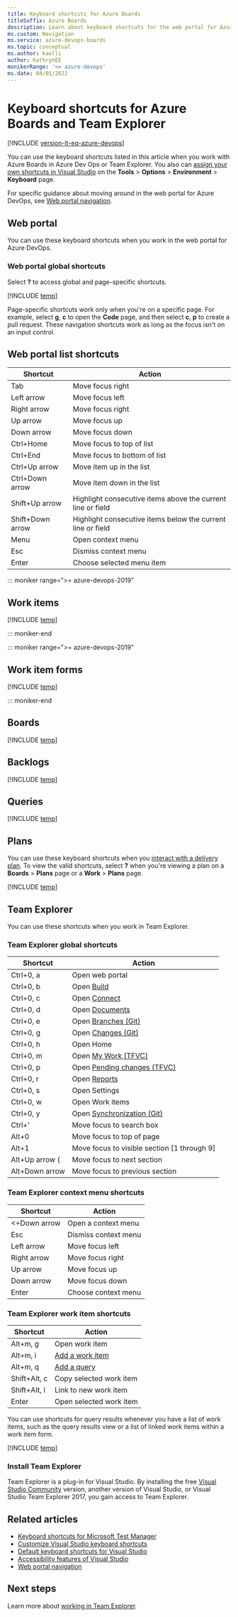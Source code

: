 ```yaml
---
title: Keyboard shortcuts for Azure Boards  
titleSuffix: Azure Boards
description: Learn about keyboard shortcuts for the web portal for Azure Boards and Team Explorer.
ms.custom: Navigation
ms.service: azure-devops-boards
ms.topic: conceptual
ms.author: kaelli
author: KathrynEE
monikerRange: '<= azure-devops'
ms.date: 04/01/2022
---
```


# Keyboard shortcuts for Azure Boards and Team Explorer

[!INCLUDE [version-lt-eq-azure-devops](../../includes/version-lt-eq-azure-devops.md)]

You can use the keyboard shortcuts listed in this article when you work with Azure Boards in Azure Dev Ops or Team Explorer. You also can [assign your own shortcuts in Visual Studio](/visualstudio/ide/identifying-and-customizing-keyboard-shortcuts-in-visual-studio) on the **Tools** > **Options** > **Environment** > **Keyboard** page.

For specific guidance about moving around in the web portal for Azure DevOps, see [Web portal navigation](../../project/navigation/index.md).

## Web portal

You can use these keyboard shortcuts when you work in the web portal for Azure DevOps.

### Web portal global shortcuts

Select **?** to access global and page-specific shortcuts.

[!INCLUDE [temp](../../includes/keyboard-shortcuts/global-shortcuts.md)]

Page-specific shortcuts work only when you're on a specific page. For example, select **g**, **c** to open the **Code** page, and then select **c**,  **p** to create a pull request. These navigation shortcuts work as long as the focus isn't on an input control.

## Web portal list shortcuts

|Shortcut|Action|
|---|---|
|Tab|Move focus right|
|Left arrow|Move focus left|
|Right arrow|Move focus right|
|Up arrow|Move focus up|
|Down arrow|Move focus down|
|Ctrl+Home|Move focus to top of list|
|Ctrl+End|Move focus to bottom of list|
|Ctrl+Up arrow|Move item up in the list|
|Ctrl+Down arrow|Move item down in the list|
|Shift+Up arrow|Highlight consecutive items above the current line or field|
|Shift+Down arrow|Highlight consecutive items below the current line or field|
|Menu|Open context menu|
|Esc|Dismiss context menu|
|Enter|Choose selected menu item|

::: moniker range=">= azure-devops-2019"

## Work items

[!INCLUDE [temp](../../includes/keyboard-shortcuts/work-items-page-shortcuts.md)]

::: moniker-end

::: moniker range=">= azure-devops-2019"

## Work item forms

[!INCLUDE [temp](../../includes/keyboard-shortcuts/wi-form-shortcuts.md)]

::: moniker-end

## Boards

[!INCLUDE [temp](../../includes/keyboard-shortcuts/work-board-shortcuts.md)]

## Backlogs

[!INCLUDE [temp](../../includes/keyboard-shortcuts/work-backlog-shortcuts.md)]

## Queries

[!INCLUDE [temp](../../includes/keyboard-shortcuts/queries-shortcuts.md)]

<a id="plan-shortcuts"></a>

## Plans

You can use these keyboard shortcuts when you [interact with a delivery plan](../../boards/plans/review-team-plans.md). To view the valid shortcuts, select **?** when you're viewing a plan on a **Boards** > **Plans** page or a **Work** > **Plans** page.

[!INCLUDE [temp](../../includes/keyboard-shortcuts/delivery-plan-shortcuts.md)]  

## Team Explorer

You can use these shortcuts when you work in Team Explorer.

### Team Explorer global shortcuts

|Shortcut|Action|
|---|---|
|Ctrl+0, a|Open web portal|
|Ctrl+0, b|Open [Build](../../pipelines/get-started/what-is-azure-pipelines.md)|
|Ctrl+0, c|Open [Connect](../../organizations/projects/connect-to-projects.md)|
|Ctrl+0, d|Open [Documents](/previous-versions/azure/devops/report/sharepoint-dashboards/share-information-using-the-project-portal)|
|Ctrl+0, e|Open [Branches (Git)](../../repos/git/gitquickstart.md)|
|Ctrl+0, g|Open [Changes (Git)](../../repos/git/gitquickstart.md)|
|Ctrl+0, h|Open Home|
|Ctrl+0, m|Open [My Work (TFVC)](../../repos/tfvc/share-your-code-in-tfvc-vs.md)|
|Ctrl+0, p|Open [Pending changes (TFVC)](../../repos/tfvc/suspend-your-work-manage-your-shelvesets.md)|
|Ctrl+0, r|Open [Reports](/previous-versions/azure/devops/report/sql-reports/reporting-services-reports)|
|Ctrl+0, s|Open Settings|
|Ctrl+0, w|Open Work items|
|Ctrl+0, y|Open [Synchronization (Git)](../../repos/git/gitquickstart.md)|
|Ctrl+'|Move focus to search box|
|Alt+0|Move focus to top of page|
|Alt+1|Move focus to visible section \[1 through 9\]|
|Alt+Up arrow (|Move focus to next section|
|Alt+Down arrow|Move focus to previous section|

### Team Explorer context menu shortcuts

|Shortcut|Action|
|---|---|
|<+Down arrow|Open a context menu|  
|Esc|Dismiss context menu|  
|Left arrow|Move focus left|
|Right arrow|Move focus right|
|Up arrow|Move focus up|
|Down arrow|Move focus down|
|Enter|Choose context menu|  

### Team Explorer work item shortcuts

|Shortcut|Action|
|---|---|
|Alt+m, g|Open work item|
|Alt+m, i|[Add a work item](../../boards/backlogs/add-work-items.md)|
|Alt+m, q|[Add a query](../../boards/queries/using-queries.md)|  
|Shift+Alt, c|Copy selected work item|
|Shift+Alt, l|Link to new work item|  
|Enter|Open selected work item|  

You can use shortcuts for query results whenever you have a list of work items, such as the query results view or a list of linked work items within a work item form.

[!INCLUDE [temp](../../includes/keyboard-shortcuts/queries-te-shortcuts.md)]

### Install Team Explorer  

Team Explorer is a plug-in for Visual Studio. By installing the free [Visual Studio Community](https://visualstudio.microsoft.com/products/free-developer-offers-vs.aspx) version, another version of Visual Studio, or Visual Studio Team Explorer 2017, you gain access to Team Explorer.  

## Related articles

- [Keyboard shortcuts for Microsoft Test Manager](/previous-versions/visualstudio/visual-studio-2013/ff458183(v=vs.120))  
- [Customize Visual Studio keyboard shortcuts](/visualstudio/ide/identifying-and-customizing-keyboard-shortcuts-in-visual-studio)  
- [Default keyboard shortcuts for Visual Studio](/visualstudio/ide/default-keyboard-shortcuts-in-visual-studio)  
- [Accessibility features of Visual Studio](/visualstudio/ide/reference/accessibility-features-of-visual-studio)
- [Web portal navigation](../../project/navigation/index.md)

## Next steps

Learn more about [working in Team Explorer](../../user-guide/work-team-explorer.md).
